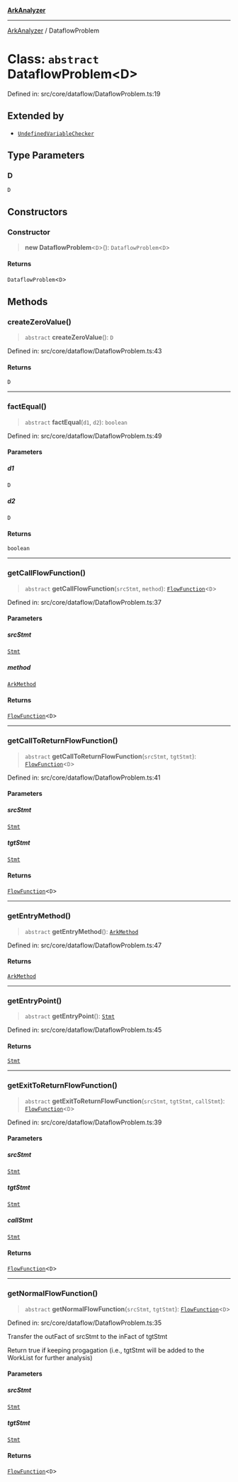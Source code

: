 [**ArkAnalyzer**](../README.md)

***

[ArkAnalyzer](../globals.md) / DataflowProblem

# Class: `abstract` DataflowProblem\<D\>

Defined in: src/core/dataflow/DataflowProblem.ts:19

## Extended by

- [`UndefinedVariableChecker`](UndefinedVariableChecker.md)

## Type Parameters

### D

`D`

## Constructors

### Constructor

> **new DataflowProblem**\<`D`\>(): `DataflowProblem`\<`D`\>

#### Returns

`DataflowProblem`\<`D`\>

## Methods

### createZeroValue()

> `abstract` **createZeroValue**(): `D`

Defined in: src/core/dataflow/DataflowProblem.ts:43

#### Returns

`D`

***

### factEqual()

> `abstract` **factEqual**(`d1`, `d2`): `boolean`

Defined in: src/core/dataflow/DataflowProblem.ts:49

#### Parameters

##### d1

`D`

##### d2

`D`

#### Returns

`boolean`

***

### getCallFlowFunction()

> `abstract` **getCallFlowFunction**(`srcStmt`, `method`): [`FlowFunction`](../interfaces/FlowFunction.md)\<`D`\>

Defined in: src/core/dataflow/DataflowProblem.ts:37

#### Parameters

##### srcStmt

[`Stmt`](Stmt.md)

##### method

[`ArkMethod`](ArkMethod.md)

#### Returns

[`FlowFunction`](../interfaces/FlowFunction.md)\<`D`\>

***

### getCallToReturnFlowFunction()

> `abstract` **getCallToReturnFlowFunction**(`srcStmt`, `tgtStmt`): [`FlowFunction`](../interfaces/FlowFunction.md)\<`D`\>

Defined in: src/core/dataflow/DataflowProblem.ts:41

#### Parameters

##### srcStmt

[`Stmt`](Stmt.md)

##### tgtStmt

[`Stmt`](Stmt.md)

#### Returns

[`FlowFunction`](../interfaces/FlowFunction.md)\<`D`\>

***

### getEntryMethod()

> `abstract` **getEntryMethod**(): [`ArkMethod`](ArkMethod.md)

Defined in: src/core/dataflow/DataflowProblem.ts:47

#### Returns

[`ArkMethod`](ArkMethod.md)

***

### getEntryPoint()

> `abstract` **getEntryPoint**(): [`Stmt`](Stmt.md)

Defined in: src/core/dataflow/DataflowProblem.ts:45

#### Returns

[`Stmt`](Stmt.md)

***

### getExitToReturnFlowFunction()

> `abstract` **getExitToReturnFlowFunction**(`srcStmt`, `tgtStmt`, `callStmt`): [`FlowFunction`](../interfaces/FlowFunction.md)\<`D`\>

Defined in: src/core/dataflow/DataflowProblem.ts:39

#### Parameters

##### srcStmt

[`Stmt`](Stmt.md)

##### tgtStmt

[`Stmt`](Stmt.md)

##### callStmt

[`Stmt`](Stmt.md)

#### Returns

[`FlowFunction`](../interfaces/FlowFunction.md)\<`D`\>

***

### getNormalFlowFunction()

> `abstract` **getNormalFlowFunction**(`srcStmt`, `tgtStmt`): [`FlowFunction`](../interfaces/FlowFunction.md)\<`D`\>

Defined in: src/core/dataflow/DataflowProblem.ts:35

Transfer the outFact of srcStmt to the inFact of tgtStmt

Return true if keeping progagation (i.e., tgtStmt will be added to the WorkList for further analysis)

#### Parameters

##### srcStmt

[`Stmt`](Stmt.md)

##### tgtStmt

[`Stmt`](Stmt.md)

#### Returns

[`FlowFunction`](../interfaces/FlowFunction.md)\<`D`\>
